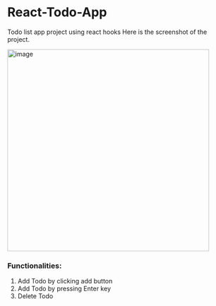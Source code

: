 # React-Todo-App

Todo list app project using react hooks
Here is the screenshot of the project.

<img width="457" alt="image" src="C:\Users\aravi\Downloads\Screenshot (132).png">

<h3>Functionalities:</h3>
<ol>
  <li> Add Todo by clicking add button</li>
  <li> Add Todo by pressing Enter key</li>
  <li> Delete Todo</li>
 </ol>

